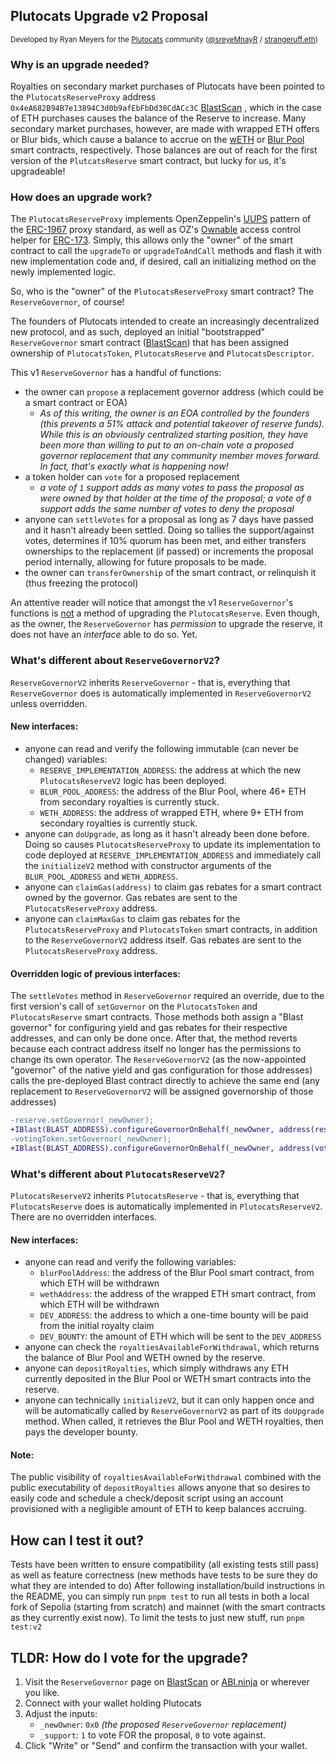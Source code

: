 ## Plutocats Upgrade v2 Proposal
<small>Developed by Ryan Meyers for the [Plutocats](https://plutocats.wtf) community ([@sreyeMnayR](https://x.com/sreyemnayr) / [strangeruff.eth](https://strangeruff.eth.co)) </small>

### Why is an upgrade needed?
Royalties on secondary market purchases of Plutocats have been pointed to the `PlutocatsReserveProxy` address `0x4eA682B94B7e13894C3d0b9afEbFbDd38CdACc3C` [BlastScan](https://blastscan.io/address/0x4ea682b94b7e13894c3d0b9afebfbdd38cdacc3c) , which in the case of ETH purchases causes the balance of the Reserve to increase. Many secondary market purchases, however, are made with wrapped ETH offers or Blur bids, which cause a balance to accrue on the [wETH](https://blastscan.io/token/0x4300000000000000000000000000000000000004?a=0x4eA682B94B7e13894C3d0b9afEbFbDd38CdACc3C) or [Blur Pool](https://blastscan.io/token/0xB772d5C5F4A2Eef67dfbc89AA658D2711341b8E5?a=0x4eA682B94B7e13894C3d0b9afEbFbDd38CdACc3C) smart contracts, respectively. Those balances are out of reach for the first version of the `PlutcatsReserve` smart contract, but lucky for us, it's upgradeable! 

### How does an upgrade work?
The `PlutocatsReserveProxy` implements OpenZeppelin's [UUPS](https://docs.openzeppelin.com/contracts/4.x/api/proxy#UUPSUpgradeable) pattern of the [ERC-1967](https://eips.ethereum.org/EIPS/eip-1967) proxy standard, as well as OZ's [Ownable](https://docs.openzeppelin.com/contracts/4.x/api/access#Ownable) access control helper for [ERC-173](https://eips.ethereum.org/EIPS/eip-173). Simply, this allows only the "owner" of the smart contract to call the `upgradeTo` or `upgradeToAndCall` methods and flash it with new implementation code and, if desired, call an initializing method on the newly implemented logic. 

So, who is the "owner" of the `PlutocatsReserveProxy` smart contract? The `ReserveGovernor`, of course!

The founders of Plutocats intended to create an increasingly decentralized new protocol, and as such, deployed an initial "bootstrapped" `ReserveGovernor` smart contract ([BlastScan](https://blastscan.io/address/0x8f0fe69903e90742336655d5fb3f8d4c7d033d66#code)) that has been assigned ownership of `PlutocatsToken`, `PlutocatsReserve` and `PlutocatsDescriptor`. 

This v1 `ReserveGovernor` has a handful of functions:
 - the owner can `propose` a replacement governor address (which could be a smart contract or EOA)
	 - *As of this writing, the owner is an EOA controlled by the founders (this prevents a 51% attack and potential takeover of reserve funds). While this is an obviously centralized starting position, they have been more than willing to put to an on-chain vote a proposed governor replacement that any community member moves forward. In fact, that's exactly what is happening now!*
 - a token holder can `vote` for a proposed replacement 
	 - *a vote of `1` support adds as many votes to pass the proposal as were owned by that holder at the time of the proposal; a vote of `0` support adds the same number of votes to deny the proposal*
 - anyone can `settleVotes` for a proposal as long as 7 days have passed and it hasn't already been settled. Doing so tallies the support/against votes, determines if 10% quorum has been met, and either transfers ownerships to the replacement (if passed) or increments the proposal period internally, allowing for future proposals to be made.
 - the owner can `transferOwnership` of the smart contract, or relinquish it (thus freezing the protocol)

An attentive reader will notice that amongst the v1 `ReserveGovernor`'s functions is <u>not</u> a method of upgrading the `PlutocatsReserve`. Even though, as the owner, the `ReserveGovernor` has *permission* to upgrade the reserve, it does not have an *interface* able to do so.  Yet. 


### What's different about `ReserveGovernorV2`?
`ReserveGovernorV2` inherits `ReserveGovernor` - that is, everything that `ReserveGovernor` does is automatically implemented in `ReserveGovernorV2` unless overridden. 

#### New interfaces:
 - anyone can read and verify the following immutable (can never be changed) variables:
	 - `RESERVE_IMPLEMENTATION_ADDRESS`: the address at which the new `PlutocatsReserveV2` logic has been deployed.
	 - `BLUR_POOL_ADDRESS`: the address of the Blur Pool, where 46+ ETH from secondary royalties is currently stuck.
	 - `WETH_ADDRESS`: the address of wrapped ETH, where 9+ ETH from secondary royalties is currently stuck.
 - anyone can `doUpgrade`, as long as it hasn't already been done before. Doing so causes `PlutocatsReserveProxy` to update its implementation to code deployed at `RESERVE_IMPLEMENTATION_ADDRESS` and immediately call the `initializeV2` method with constructor arguments of the  `BLUR_POOL_ADDRESS` and `WETH_ADDRESS`. 
 - anyone can `claimGas(address)` to claim gas rebates for a smart contract owned by the governor. Gas rebates are sent to the `PlutocatsReserveProxy` address.
 - anyone can `claimMaxGas` to claim gas rebates for the `PlutocatsReserveProxy` and `PlutocatsToken` smart contracts, in addition to the `ReserveGovernorV2` address itself. Gas rebates are sent to the `PlutocatsReserveProxy` address.

#### Overridden logic of previous interfaces:
The `settleVotes` method in `ReserveGovernor` required an override, due to the first version's call of `setGovernor` on the `PlutocatsToken` and `PlutocatsReserve` smart contracts. Those methods both assign a "Blast governor" for configuring yield and gas rebates for their respective addresses, and can only be done once. After that, the method reverts because each contract address itself no longer has the permissions to change its own operator. The `ReserveGovernorV2` (as the now-appointed "governor" of the native yield and gas configuration for those addresses) calls the pre-deployed Blast contract directly to achieve the same end (any replacement to `ReserveGovernorV2` will be assigned governorship of those addresses)
```diff 
-reserve.setGovernor(_newOwner);
+IBlast(BLAST_ADDRESS).configureGovernorOnBehalf(_newOwner, address(reserve));
-votingToken.setGovernor(_newOwner);
+IBlast(BLAST_ADDRESS).configureGovernorOnBehalf(_newOwner, address(votingToken));
```

### What's different about `PlutocatsReserveV2`?
`PlutocatsReserveV2` inherits `PlutocatsReserve` - that is, everything that `PlutocatsReserve` does is automatically implemented in `PlutocatsReserveV2`. There are no overridden interfaces. 

#### New interfaces:

 - anyone can read and verify the following variables:
	 - `blurPoolAddress`: the address of the Blur Pool smart contract, from which ETH will be withdrawn
	 - `wethAddress`: the address of the wrapped ETH smart contract, from which ETH will be withdrawn
	 - `DEV_ADDRESS`: the address to which a one-time bounty will be paid from the initial royalty claim
	 - `DEV_BOUNTY`: the amount of ETH which will be sent to the `DEV_ADDRESS` 
 - anyone can check the `royaltiesAvailableForWithdrawal`, which returns the balance of Blur Pool and WETH owned by the reserve.
 - anyone can `depositRoyalties`, which simply withdraws any ETH currently deposited in the Blur Pool or WETH smart contracts into the reserve.
 - anyone can technically `initializeV2`, but it can only happen once and will be automatically called by `ReserveGovernorV2` as part of its `doUpgrade` method. When called, it retrieves the Blur Pool and WETH royalties, then pays the developer bounty. 

#### Note:
The public visibility of `royaltiesAvailableForWithdrawal` combined with the public executability of `depositRoyalties` allows anyone that so desires to easily code and schedule a check/deposit script using an account provisioned with a negligible amount of ETH to keep balances accruing.

## How can I test it out?
Tests have been written to ensure compatibility (all existing tests still pass) as well as feature correctness (new methods have tests to be sure they do what they are intended to do)
After following installation/build instructions in the README, you can simply run `pnpm test` to run all tests in both a local fork of Sepolia (starting from scratch) and mainnet (with the smart contracts as they currently exist now). To limit the tests to just new stuff, run `pnpm test:v2`

## TLDR: How do I vote for the upgrade?

 1. Visit the `ReserveGovernor` page on [BlastScan](https://blastscan.io/address/0x8f0fe69903e90742336655d5fb3f8d4c7d033d66#writeContract#F5) or     [ABI.ninja](https://abi.ninja/0x8f0fe69903e90742336655d5fb3f8d4c7d033d66/81457?methods=vote) or wherever you like. 
 2. Connect with your wallet holding Plutocats
 3. Adjust the inputs:
	 * `_newOwner`: `0x0` *(the proposed `ReserveGovernor` replacement)*
	 * `_support`: `1` to vote FOR the proposal, `0` to vote against.
 4. Click "Write" or "Send" and confirm the transaction with your wallet.

